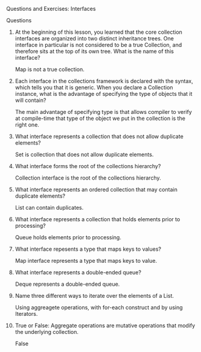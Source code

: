 Questions and Exercises: Interfaces

Questions

1. At the beginning of this lesson, you learned that the core collection interfaces are organized into two distinct inheritance trees. One interface in particular is not considered to be a true Collection, and therefore sits at the top of its own tree. What is the name of this interface?

    Map is not a true collection.

2. Each interface in the collections framework is declared with the <E> syntax, which tells you that it is generic. When you declare a Collection instance, what is the advantage of specifying the type of objects that it will contain?

    The main advantage of specifying type is that allows compiler to verify at compile-time that type of the object we put in the collection is the right one.
    
3. What interface represents a collection that does not allow duplicate elements?

    Set is collection that does not allow duplicate elements.
    
4. What interface forms the root of the collections hierarchy?

    Collection interface is the root of the collections hierarchy.
    
5. What interface represents an ordered collection that may contain duplicate elements?

    List can contain duplicates.

6. What interface represents a collection that holds elements prior to processing?

    Queue holds elements prior to processing.
        
7. What interface repesents a type that maps keys to values?

    Map interface represents a type that maps keys to value.
    
8. What interface represents a double-ended queue?

    Deque represents a double-ended queue.
    
9. Name three different ways to iterate over the elements of a List.

    Using aggreagete operations, with for-each construct and by using Iterators.

10. True or False: Aggregate operations are mutative operations that modify the underlying collection.

    False

